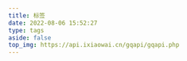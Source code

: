 ```yaml
---
title: 标签
date: 2022-08-06 15:52:27
type: tags
aside: false
top_img: https://api.ixiaowai.cn/gqapi/gqapi.php
---
```

